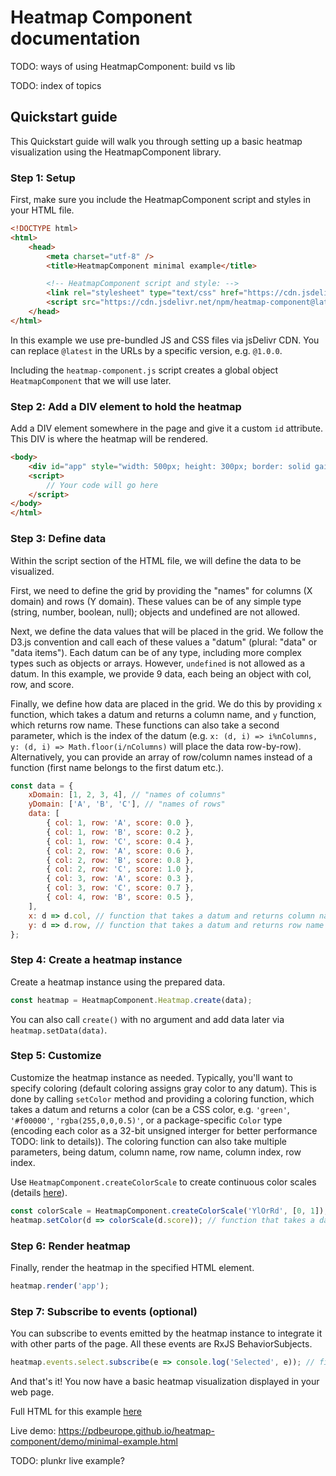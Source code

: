 # Heatmap Component documentation

TODO: ways of using HeatmapComponent: build vs lib

TODO: index of topics

## Quickstart guide

This Quickstart guide will walk you through setting up a basic heatmap visualization using the HeatmapComponent library.

### Step 1: Setup

First, make sure you include the HeatmapComponent script and styles in your HTML file.

```html
<!DOCTYPE html>
<html>
    <head>
        <meta charset="utf-8" />
        <title>HeatmapComponent minimal example</title>

        <!-- HeatmapComponent script and style: -->
        <link rel="stylesheet" type="text/css" href="https://cdn.jsdelivr.net/npm/heatmap-component@latest/build/heatmap-component.css" />
        <script src="https://cdn.jsdelivr.net/npm/heatmap-component@latest/build/heatmap-component.js"></script>
    </head>
</html>
```

In this example we use pre-bundled JS and CSS files via jsDelivr CDN. You can replace `@latest` in the URLs by a specific version, e.g. `@1.0.0`.

Including the `heatmap-component.js` script creates a global object `HeatmapComponent` that we will use later.

### Step 2: Add a DIV element to hold the heatmap

Add a DIV element somewhere in the page and give it a custom `id` attribute. This DIV is where the heatmap will be rendered.

```html
<body>
    <div id="app" style="width: 500px; height: 300px; border: solid gainsboro 1px"></div>
    <script>
        // Your code will go here
    </script>
</body>
</html>
```

### Step 3: Define data

Within the script section of the HTML file, we will define the data to be visualized.

First, we need to define the grid by providing the "names" for columns (X domain) and rows (Y domain). These values can be of any simple type (string, number, boolean, null); objects and undefined are not allowed.

Next, we define the data values that will be placed in the grid. We follow the D3.js convention and call each of these values a "datum" (plural: "data" or "data items"). Each datum can be of any type, including more complex types such as objects or arrays. However, `undefined` is not allowed as a datum. In this example, we provide 9 data, each being an object with col, row, and score.

Finally, we define how data are placed in the grid. We do this by providing `x` function, which takes a datum and returns a column name, and `y` function, which returns row name. These functions can also take a second parameter, which is the index of the datum (e.g. `x: (d, i) => i%nColumns, y: (d, i) => Math.floor(i/nColumns)` will place the data row-by-row). Alternatively, you can provide an array of row/column names instead of a function (first name belongs to the first datum etc.).

```js
const data = {
    xDomain: [1, 2, 3, 4], // "names of columns"
    yDomain: ['A', 'B', 'C'], // "names of rows"
    data: [
        { col: 1, row: 'A', score: 0.0 },
        { col: 1, row: 'B', score: 0.2 },
        { col: 1, row: 'C', score: 0.4 },
        { col: 2, row: 'A', score: 0.6 },
        { col: 2, row: 'B', score: 0.8 },
        { col: 2, row: 'C', score: 1.0 },
        { col: 3, row: 'A', score: 0.3 },
        { col: 3, row: 'C', score: 0.7 },
        { col: 4, row: 'B', score: 0.5 },
    ],
    x: d => d.col, // function that takes a datum and returns column name
    y: d => d.row, // function that takes a datum and returns row name
};
```

### Step 4: Create a heatmap instance

Create a heatmap instance using the prepared data.

```js
const heatmap = HeatmapComponent.Heatmap.create(data);
```

You can also call `create()` with no argument and add data later via `heatmap.setData(data)`.

### Step 5: Customize

Customize the heatmap instance as needed. Typically, you'll want to specify coloring (default coloring assigns gray color to any datum). This is done by calling `setColor` method and providing a coloring function, which takes a datum and returns a color (can be a CSS color, e.g. `'green'`, `'#f00000'`, `'rgba(255,0,0,0.5)'`, or a package-specific `Color` type (encoding each color as a 32-bit unsigned interger for better performance TODO: link to details)). The coloring function can also take multiple parameters, being datum, column name, row name, column index, row index.

Use `HeatmapComponent.createColorScale` to create continuous color scales (details [here](./color-scales.md)).

```js
const colorScale = HeatmapComponent.createColorScale('YlOrRd', [0, 1]); // yellow-orange-red color scale for values from 0 to 1
heatmap.setColor(d => colorScale(d.score)); // function that takes a datum and returns color
```

### Step 6: Render heatmap

Finally, render the heatmap in the specified HTML element.

```js
heatmap.render('app');
```

### Step 7: Subscribe to events (optional)

You can subscribe to events emitted by the heatmap instance to integrate it with other parts of the page. All these events are RxJS BehaviorSubjects.

```js
heatmap.events.select.subscribe(e => console.log('Selected', e)); // fires when the user clicks a data cell
```

And that's it! You now have a basic heatmap visualization displayed in your web page.

Full HTML for this example [here](../demo/minimal-example.html)

Live demo: <https://pdbeurope.github.io/heatmap-component/demo/minimal-example.html>

TODO: plunkr live example?
